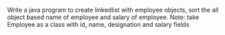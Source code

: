 Write a java program to create linkedlist with employee objects, sort the all object based name of employee and salary of employee. Note: take Employee as a class with id, name, designation and salary fields

